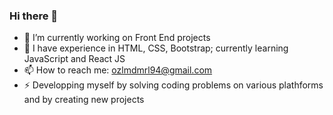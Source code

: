 ### Hi there 👋


<!-- **ozlmdmrl/ozlmdmrl** is a ✨ _special_ ✨ repository because its `README.md` (this file) appears on your GitHub profile.-->

- 🔭 I’m currently working on Front End projects
- 🌱 I have experience in HTML, CSS, Bootstrap; currently learning JavaScript and React JS
- 📫 How to reach me: ozlmdmrl94@gmail.com
- ⚡ Developping myself by solving coding problems on various plathforms and by creating new projects

